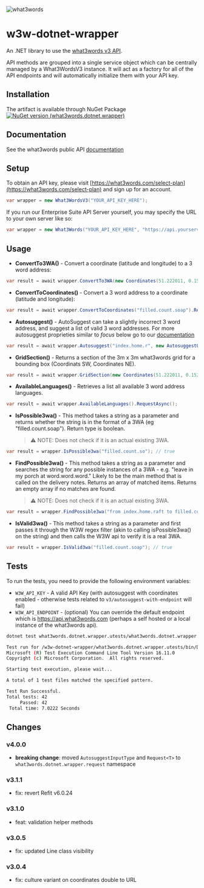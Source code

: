 ![what3words](https://avatars.githubusercontent.com/u/170637712?s=110 'what3words')

# w3w-dotnet-wrapper

An .NET library to use the [what3words v3 API](https://docs.what3words.com/api/v3/).

API methods are grouped into a single service object which can be centrally managed by a What3WordsV3 instance. It will act as a factory for all of the API endpoints and will automatically initialize them with your API key.

## Installation

The artifact is available through NuGet Package [![NuGet version (what3words.dotnet.wrapper)](https://img.shields.io/nuget/v/what3words.dotnet.wrapper.svg?style=flat-square)](https://www.nuget.org/packages/what3words.dotnet.wrapper/)

## Documentation

See the what3words public API [documentation](https://docs.what3words.com/api/v3/)

## Setup

To obtain an API key, please visit [https://what3words.com/select-plan](https://what3words.com/select-plan) and sign up for an account.

```C#
var wrapper = new What3WordsV3("YOUR_API_KEY_HERE");
```

If you run our Enterprise Suite API Server yourself, you may specify the URL to your own server like so:

```C#
var wrapper = new What3Words("YOUR_API_KEY_HERE", "https://api.yourserver.com")
```

## Usage

- **ConvertTo3WA()** - Convert a coordinate (latitude and longitude) to a 3 word address:

```C#
var result = await wrapper.ConvertTo3WA(new Coordinates(51.222011, 0.152311)).RequestAsync();
```

- **ConvertToCoordinates()** - Convert a 3 word address to a coordinate (latitude and longitude):

```C#
var result = await wrapper.ConvertToCoordinates("filled.count.soap").RequestAsync();
```

- **Autosuggest()** - AutoSuggest can take a slightly incorrect 3 word address, and suggest a list of valid 3 word addresses. For more autosuggest proprieties similar to _focus_ below go to our [documentation](https://developer.what3words.com/public-api/docs#autosuggest)

```C#
var result = await wrapper.Autosuggest("index.home.r", new AutosuggestOptions().SetFocus(51.502,-0.12345)).RequestAsync();
```

- **GridSection()** - Returns a section of the 3m x 3m what3words grid for a bounding box (Coordinats SW, Coordinates NE).

```C#
var result = await wrapper.GridSection(new Coordinates(51.222011, 0.152311), new Coordinates(51.222609, 0.152898)).RequestAsync();
```

- **AvailableLanguages()** - Retrieves a list all available 3 word address languages.

```C#
var result = await wrapper.AvailableLanguages().RequestAsync();
```

- **IsPossible3wa()** - This method takes a string as a parameter and returns whether the string is in the format of a 3WA (eg "filled.count.soap"). Return type is boolean.
  > :warning: NOTE: Does not check if it is an actual existing 3WA.

```C#
var result = wrapper.IsPossible3wa("filled.count.so"); // true
```

- **FindPossible3wa()** - This method takes a string as a parameter and searches the string for any possible instances of a 3WA - e.g. "leave in my porch at word.word.word." Likely to be the main method that is called on the delivery notes. Returns an array of matched items. Returns an empty array if no matches are found.
  > :warning: NOTE: Does not check if it is an actual existing 3WA.

```C#
var result = wrapper.FindPossible3wa("from index.home.raft to filled.count.soap"); // IEnumerable<string>[ "index.home.raft", "filled.count.soap"]
```

- **IsValid3wa()** - This method takes a string as a parameter and first passes it through the W3W regex filter (akin to calling isPossible3wa() on the string) and then calls the W3W api to verify it is a real 3WA.

```C#
var result = wrapper.IsValid3wa("filled.count.soap"); // true
```

## Tests

To run the tests, you need to provide the following environment variables:

- `W3W_API_KEY` - A valid API Key (with autosuggest with coordinates enabled - otherwise tests related to `v3/autosuggest-with-endpoint` will fail)
- `W3W_API_ENDPOINT` - (optional) You can override the default endpoint which is https://api.what3words.com (perhaps a self hosted or a local instance of the what3words api).

```bash
dotnet test what3words.dotnet.wrapper.utests/what3words.dotnet.wrapper.utests.csproj

Test run for /w3w-dotnet-wrapper/what3words.dotnet.wrapper.utests/bin/Debug/net5.0/what3words.dotnet.wrapper.utests.dll(.NETCoreApp,Version=v5.0)
Microsoft (R) Test Execution Command Line Tool Version 16.11.0
Copyright (c) Microsoft Corporation.  All rights reserved.

Starting test execution, please wait...

A total of 1 test files matched the specified pattern.

Test Run Successful.
Total tests: 42
     Passed: 42
 Total time: 7.0222 Seconds
```

## Changes

### v4.0.0

- **breaking change**: moved `AutosuggestInputType` and `Request<T>` to `what3words.dotnet.wrapper.request` namespace

### v3.1.1

- fix: revert Refit v6.0.24

### v3.1.0

- feat: validation helper methods

### v3.0.5

- fix: updated Line class visibility

### v3.0.4

- fix: culture variant on coordinates double to URL
